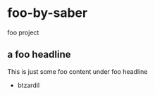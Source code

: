 # foo-by-saber
foo project

## a foo headline
This is just some foo content under foo headline

- btzardil
